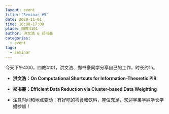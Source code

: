 ```yaml
---
layout: event
title: "Seminar #5"
date: 2020-11-01
time: 16:00-17:00
place: 四教4101
author: 洪文浩 & 郑书豪
categories:
  - event
tags:
  - seminar
---
```


今天下午4:00，四教4101，洪文浩、郑书豪同学分享自己的工作，时长约1h。

* **洪文浩：On Computational Shortcuts for Information-Theoretic PIR**

* **郑书豪：Efficient Data Reduction via Cluster-based Data Weighting**

* 注意时间和地点变动！有好吃的零食和饮料，座位充足，欢迎学弟学妹学长学姐参加！

